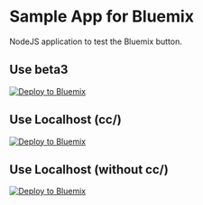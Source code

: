 # Sample App for Bluemix

NodeJS application to test the Bluemix button.

Use beta3
---------

[![Deploy to Bluemix](https://raw.githubusercontent.com/maciej-bendkowski/bluemix-button-app/master/public/deploy2bluemix.png)](https://beta3.hub.jazz.net/code/cfui/bluemix/deploy.html?Repository=https://github.com/szbra/SampleAppCFv2.git)

Use Localhost (cc/)
-------------------

[![Deploy to Bluemix](https://raw.githubusercontent.com/maciej-bendkowski/bluemix-button-app/master/public/deploy2bluemix.png)](http://localhost:8082/cc/cfui/bluemix/deploy.html?Repository=https://github.com/szbra/SampleAppCFv2.git)

Use Localhost (without cc/)
---------------------------

[![Deploy to Bluemix](https://raw.githubusercontent.com/maciej-bendkowski/bluemix-button-app/master/public/deploy2bluemix.png)](http://localhost:8082/cfui/bluemix/deploy.html?Repository=https://github.com/szbra/SampleAppCFv2.git)
